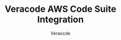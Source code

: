 ---
layout: post
repolink: "https://github.com/ClintPollock/Veracode-AWS-Code-Suite-Getting-Started-Guide"
title: "Veracode AWS Code Suite Integration"
description: "How to setup an AWS CodeSuite with Veracode Static Analysis, Software Composition Analysis, and Dynamic Analysis."
author: "Veraocde"
author-link: "https://github.com/ClintPollock"
content-type: "documentations"
repo: "github"
repo_title: "veracode-aws-documentation"
---
